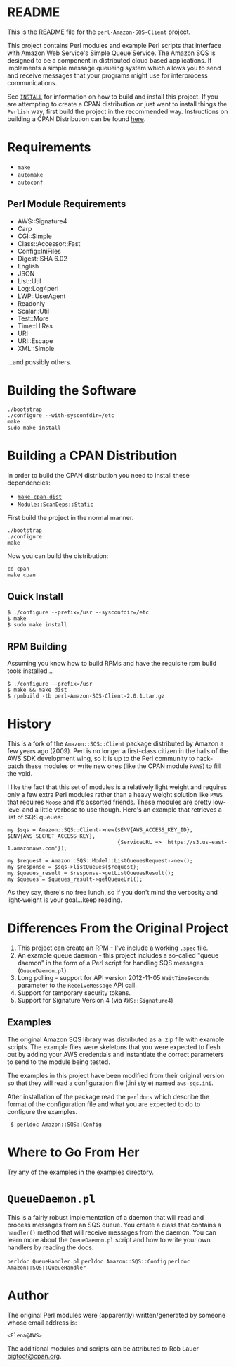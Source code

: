 # README

This is the README file for the `perl-Amazon-SQS-Client` project.

This project contains Perl modules and example Perl scripts that
interface with Amazon Web Service's Simple Queue Service.  The Amazon
SQS is designed to be a component in distributed cloud based
applications.  It implements a simple message queueing system which
allows you to send and receive messages that your programs might use
for interprocess communications.

See [`INSTALL`](INSTALL.md) for information on how to build and install this
project.  If you are attempting to create a CPAN distribution or just
want to install things the `Perlish` way, first build the project in the
recommended way.  Instructions on building a CPAN Distribution can be
found [here](#building-a-cpan-distribution).

# Requirements

* `make`
* `automake`
* `autoconf`

## Perl Module Requirements

* AWS::Signature4
* Carp
* CGI::Simple
* Class::Accessor::Fast
* Config::IniFiles
* Digest::SHA 6.02
* English
* JSON
* List::Util
* Log::Log4perl
* LWP::UserAgent
* Readonly
* Scalar::Util
* Test::More
* Time::HiRes
* URI
* URI::Escape
* XML::Simple

...and possibly others.

# Building the Software

```
./bootstrap
./configure --with-sysconfdir=/etc
make
sudo make install
```

# Building a CPAN Distribution

In order to build the CPAN distribution you need to install these
dependencies:

* [`make-cpan-dist`](https://github.com/rlauer6/make-cpan-dist.git)
* [`Module::ScanDeps::Static`](https://metacpan.org/pod/Module::ScanDeps::Static)

First build the project in the normal manner.

```
./bootstrap
./configure
make
```

Now you can build the distribution:

```
cd cpan
make cpan
```
## Quick Install

```
$ ./configure --prefix=/usr --sysconfdir=/etc
$ make
$ sudo make install
```

## RPM Building

Assuming you know how to build RPMs and have the requisite rpm build
tools installed...

```
$ ./configure --prefix=/usr
$ make && make dist
$ rpmbuild -tb perl-Amazon-SQS-Client-2.0.1.tar.gz
```

# History

This is a fork of the `Amazon::SQS::Client` package distributed by
Amazon a few years ago (2009).  Perl is no longer a first-class
citizen in the halls of the AWS SDK development wing, so it is
up to the Perl community to hack-patch these modules or write new ones
(like the CPAN module `PAWS`) to fill the void.

I like the fact that this set of modules is a relatively light weight
and requires only a few extra Perl modules rather than a heavy weight
solution like `PAWS` that requires `Moose` and it's assorted friends.
These modules are pretty low-level and a little verbose to use though.
Here's an example that retrieves a list of SQS queues:

```
my $sqs = Amazon::SQS::Client->new($ENV{AWS_ACCESS_KEY_ID}, $ENV{AWS_SECRET_ACCESS_KEY},
                                   {ServiceURL => 'https://s3.us-east-1.amazonaws.com'});

my $request = Amazon::SQS::Model::ListQueuesRequest->new();
my $response = $sqs->listQueues($request);
my $queues_result = $response->getListQueuesResult();
my $queues = $queues_result->getQueueUrl();
```

As they say, there's no free lunch, so if you don't mind the verbosity
and light-weight is your goal...keep reading.

# Differences From the Original Project

1. This project can create an RPM - I've include a working `.spec`
file.
2. An example queue daemon - this project includes a so-called
"queue daemon" in the form of a Perl script for handling SQS
messages (`QueueDaemon.pl`).
3. Long polling - support for API version 2012-11-05 `WaitTimeSeconds`
parameter to the `ReceiveMessage` API call.
4. Support for temporary security tokens.
5. Support for Signature Version 4 (via `AWS::Signature4`)

## Examples

The original Amazon SQS library was distributed as a .zip file with
example scripts.  The example files were skeletons that you were
expected to flesh out by adding your AWS credentials and instantiate
the correct parameters to send to the module being tested.

The examples in this project have been modified from their original
version so that they will read a configuration file (.ini style) named
`aws-sqs.ini`.

After installation of the package read the `perldocs` which describe
the format of the configuration file and what you are expected to do
to configure the examples.

```
 $ perldoc Amazon::SQS::Config
```

# Where to Go From Her

Try any of the examples in the [examples](examples) directory.

# `QueueDaemon.pl`

This is a fairly robust implementation of a daemon that will read and
process messages from an SQS queue. You create a class that contains a
`handler()` method that will receive messages from the daemon.  You
can learn more about the `QueueDaemon.pl` script and how to write your
own handlers by reading the docs.

`perldoc QueueHandler.pl`
`perldoc Amazon::SQS::Config`
`perldoc Amazon::SQS::QueueHandler`

# Author

The original Perl modules were (apparently) written/generated by
someone whose email address is:

`<Elena@AWS>`

The additional modules and scripts can be attributed to Rob Lauer
<bigfoot@cpan.org>.
